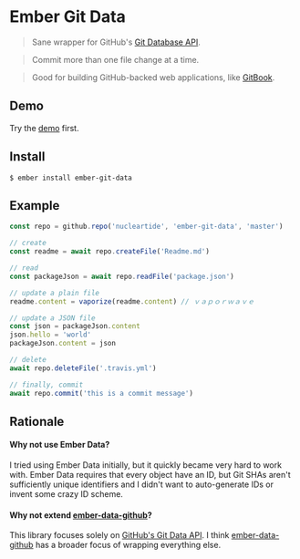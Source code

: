 
# Ember Git Data

> Sane wrapper for GitHub's [Git Database API][1].

> Commit more than one file change at a time.

> Good for building GitHub-backed web applications, like [GitBook][2].

## Demo

Try the [demo]() first.

## Install

```
$ ember install ember-git-data
```

## Example

```js
const repo = github.repo('nucleartide', 'ember-git-data', 'master')

// create
const readme = await repo.createFile('Readme.md')

// read
const packageJson = await repo.readFile('package.json')

// update a plain file
readme.content = vaporize(readme.content) // ｖａｐｏｒｗａｖｅ

// update a JSON file
const json = packageJson.content
json.hello = 'world'
packageJson.content = json

// delete
await repo.deleteFile('.travis.yml')

// finally, commit
await repo.commit('this is a commit message')
```

## Rationale

#### Why not use Ember Data?

I tried using Ember Data initially, but it quickly became very hard to work with. Ember Data requires that every object have an ID, but Git SHAs aren't sufficiently unique identifiers and I didn't want to auto-generate IDs or invent some crazy ID scheme.

#### Why not extend [ember-data-github][3]?

This library focuses solely on [GitHub's Git Data API][1]. I think [ember-data-github][3] has a broader focus of wrapping everything else.

[1]: https://developer.github.com/v3/git/
[2]: https://www.gitbook.com/
[3]: https://github.com/elwayman02/ember-data-github

